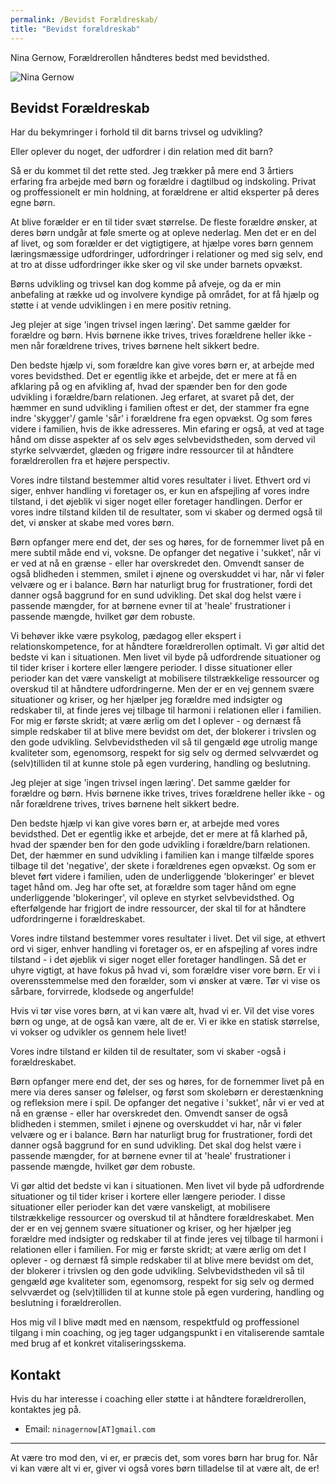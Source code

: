 ```yaml
---
permalink: /Bevidst Forældreskab/
title: "Bevidst forældreskab"
---
```


Nina Gernow, Forældrerollen håndteres bedst med bevidsthed.

![Nina Gernow](/assets/images/nina-gernow-photo-small01.jpg) 


## Bevidst Forældreskab

Har du bekymringer i forhold til dit barns trivsel og udvikling?

Eller oplever du noget, der udfordrer i din relation med dit barn?

Så er du kommet til det rette sted. Jeg trækker på mere end 3 årtiers erfaring fra arbejde med børn og forældre i dagtilbud og indskoling. Privat og proffessionelt er min holdning, at forældrene er altid eksperter på deres egne børn. 

At blive forælder er en til tider svæt størrelse. De fleste forældre ønsker, at deres børn undgår at føle smerte og at opleve nederlag. Men det er en del af livet, og som forælder er det vigtigtigere, at hjælpe vores børn gennem læringsmæssige udfordringer, udfordringer i relationer og med sig selv, end at tro at disse udfordringer ikke sker og vil ske under barnets opvækst.


Børns udvikling og trivsel kan dog komme på afveje, og da er min anbefaling at række ud og involvere kyndige på området, for at få hjælp og støtte i at vende udviklingen i en mere positiv retning.
  

Jeg plejer at sige 'ingen trivsel ingen læring'. Det samme gælder for forældre og børn. Hvis børnene ikke trives, trives forældrene heller ikke - men når forældrene trives, trives børnene helt sikkert bedre.
  
Den bedste hjælp vi, som forældre kan give vores børn er, at arbejde med vores bevidsthed. Det er egentlig ikke et arbejde, det er mere at få en afklaring på og en afvikling af, hvad der spænder ben for den gode udvikling i forældre/barn relationen. Jeg erfaret, at svaret på det, der hæmmer en sund udvikling i familien oftest er det, der stammer fra egne indre 'skygger'/ gamle 'sår' i forældrene fra egen opvækst. Og som føres videre i familien, hvis de ikke adresseres. Min efaring er også, at ved at tage hånd om disse aspekter af os selv øges selvbevidstheden, som derved vil styrke selvværdet, glæden og frigøre indre ressourcer til at håndtere forældrerollen fra et højere perspectiv.

Vores indre tilstand bestemmer altid vores resultater i livet. Ethvert ord vi siger, enhver handling vi foretager os, er kun en afspejling af vores indre tilstand, i det øjeblik vi siger noget eller foretager handlingen. Derfor er vores indre tilstand kilden til de resultater, som vi skaber og dermed også til det, vi ønsker at skabe med vores børn.

Børn opfanger mere end det, der ses og høres, for de fornemmer livet på en mere subtil måde end vi, voksne. De opfanger det negative i 'sukket', når vi er ved at nå en grænse - eller har overskredet den. Omvendt sanser de også blidheden i stemmen, smilet i øjnene og overskuddet vi har, når vi føler velvære og er i balance. Børn har naturligt brug for frustrationer, fordi det danner også baggrund for en sund udvikling. Det skal dog helst være i passende mængder, for at børnene evner til at 'heale' frustrationer i passende mængde, hvilket gør dem robuste.

Vi behøver ikke være psykolog, pædagog eller ekspert i relationskompetence, for at håndtere forældrerollen optimalt. Vi gør altid det bedste vi kan i situationen. Men livet vil byde på udfordrende situationer og til tider kriser i kortere eller længere perioder. I disse situationer eller perioder kan det være vanskeligt at mobilisere tilstrækkelige ressourcer og overskud til at håndtere udfordringerne. Men der er en vej gennem svære situationer og kriser, og her hjælper jeg forældre med indsigter og redskaber til, at finde jeres vej tilbage til harmoni i relationen eller i familien. For mig er første skridt; at være ærlig om det I oplever - og dernæst få simple redskaber til at blive mere bevidst om det, der blokerer i trivslen og den gode udvikling. Selvbevidstheden vil så til gengæld øge utrolig mange kvaliteter som, egenomsorg, respekt for sig selv og dermed selvværdet og (selv)tilliden til at kunne stole på egen vurdering, handling og beslutning. 



Jeg plejer at sige 'ingen trivsel ingen læring'. Det samme gælder for forældre og børn. Hvis børnene ikke trives, trives forældrene heller ikke - og når forældrene trives, trives børnene helt sikkert bedre.

Den bedste hjælp vi kan give vores børn er, at arbejde med vores bevidsthed. Det er egentlig ikke et arbejde, det er mere at få klarhed på, hvad der spænder ben for den gode udvikling i forældre/barn relationen. Det, der hæmmer en sund udvikling i familien kan i mange tilfælde spores tilbage til det 'negative', der skete i forældrenes egen opvækst. Og som er blevet ført videre i familien, uden de underliggende 'blokeringer' er blevet taget hånd om. Jeg har ofte set, at forældre som tager hånd om egne underliggende 'blokeringer', vil opleve en styrket selvbevidsthed. Og efterfølgende har frigjort de indre ressourcer, der skal til for at håndtere udfordringerne i forældreskabet.

Vores indre tilstand bestemmer vores resultater i livet. Det vil sige, at ethvert ord vi siger, enhver handling vi foretager os, er en afspejling af vores indre tilstand - i det øjeblik vi siger noget eller foretager handlingen. Så det er uhyre vigtigt, at have fokus på hvad vi, som forældre viser vore børn. Er vi i overensstemmelse med den forælder, som vi ønsker at være. Tør vi vise os sårbare, forvirrede, klodsede og angerfulde!

Hvis vi tør vise vores børn, at vi kan være alt, hvad vi er. Vil det vise vores børn og unge, at de også kan være, alt de er. Vi er ikke en statisk størrelse, vi vokser og udvikler os gennem hele livet!

Vores indre tilstand er kilden til de resultater, som vi skaber -også i forældreskabet.

Børn opfanger mere end det, der ses og høres, for de fornemmer livet på en mere via deres sanser og følelser, og først som skolebørn er derestænkning og refleksion mere i spil. De opfanger det negative i 'sukket', når vi er ved at nå en grænse - eller har overskredet den. Omvendt sanser de også blidheden i stemmen, smilet i øjnene og overskuddet vi har, når vi føler velvære og er i balance. Børn har naturligt brug for frustrationer, fordi det danner også baggrund for en sund udvikling. Det skal dog helst være i passende mængder, for at børnene evner til at 'heale' frustrationer i passende mængde, hvilket gør dem robuste.

Vi gør altid det bedste vi kan i situationen. Men livet vil byde på udfordrende situationer og til tider kriser i kortere eller længere perioder. I disse situationer eller perioder kan det være vanskeligt, at mobilisere tilstrækkelige ressourcer og overskud til at håndtere forældreskabet. Men der er en vej gennem svære situationer og kriser, og her hjælper jeg forældre med indsigter og redskaber til at finde jeres vej tilbage til harmoni i relationen eller i familien. For mig er første skridt; at være ærlig om det I oplever - og dernæst få simple redskaber til at blive mere bevidst om det, der blokerer i trivslen og den gode udvikling. Selvbevidstheden vil så til gengæld øge kvaliteter som, egenomsorg, respekt for sig selv og dermed selvværdet og (selv)tilliden til at kunne stole på egen vurdering, handling og beslutning i forældrerollen. 



Hos mig vil I blive mødt med en nænsom, respektfuld og proffessionel tilgang i min coaching, og jeg tager udgangspunkt i en vitaliserende samtale med brug af et konkret vitaliseringsskema. 
  

## Kontakt

Hvis du har interesse i coaching eller støtte i at håndtere forældrerollen, kontaktes jeg på.
* Email: `ninagernow[AT]gmail.com`


---

At være tro mod den, vi er, er præcis det, som vores børn har brug for. Når vi kan være alt vi er, giver vi også vores børn tilladelse til at være alt, de er!

